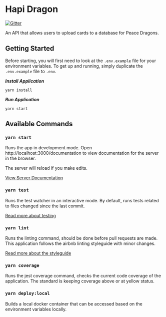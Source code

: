 # Hapi Dragon

[![Gitter](https://img.shields.io/gitter/room/nwjs/nw.js.svg?style=flat-square)](https://gitter.im/peace-dragon/hapi-dragon)

An API that allows users to upload cards to a database for Peace Dragons.

## Getting Started

Before starting, you will first need to look at the `.env.example` file for your environment variables.
To get up and running, simply duplicate the `.env.example` file to `.env`.

***Install Application***
```
yarn install
```

***Run Application***
```
yarn start
```

## Available Commands

### `yarn start`
Runs the app in development mode.
Open http://localhost:3000/documentation to view documentation
for the server in the browser.

The server will reload if you make edits.

[View Server Documentation](http://localhost:3000/documentation)

### `yarn test`
Runs the test watcher in an interactive mode.
By default, runs tests related to files changed since the last commit.

[Read more about testing](https://facebook.github.io/jest/docs/en/getting-started.html)
### `yarn lint`
Runs the linting command, should be done before pull requests are made.
This application follows the airbnb linting styleguide with minor changes.

[Read more about the styleguide](https://github.com/airbnb/javascript)
### `yarn coverage`
Runs the jest coverage command, checks the current code coverage of the application.
The standard is keeping coverage above or at yellow status.

### `yarn deploy:local`
Builds a local docker container that can be accessed based on the environment
variables locally.

